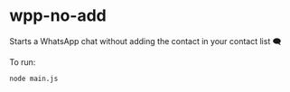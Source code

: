 # wpp-no-add
Starts a WhatsApp chat without adding the contact in your contact list 🗨

To run:
```
node main.js
```
